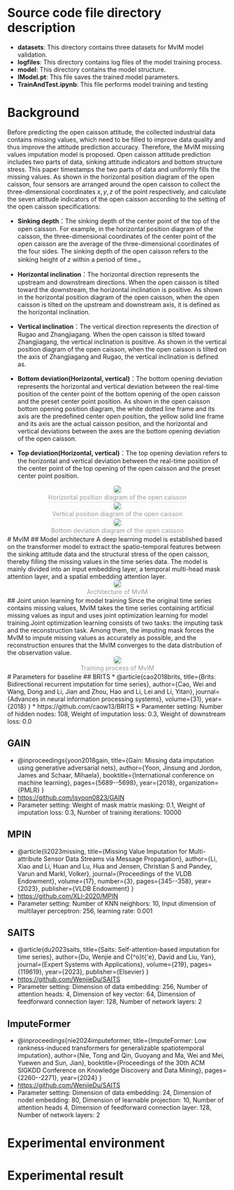 # Source code file directory description
* **datasets**: This directory contains three datasets for MvIM model validation.
* **logfiles**: This directory contains log files of the model training process.
* **model**: This directory contains the model structure.
* **IModel.pt**: This file saves the trained model parameters.
* **TrainAndTest.ipynb**: This file performs model training and testing
# Background
Before predicting the open caisson attitude, the collected industrial data contains missing values, which need to be filled to improve data quality and thus improve the attitude prediction accuracy. Therefore, the MvIM missing values imputation model is proposed.
Open caisson attitude prediction includes two parts of data, sinking attitude indicators and bottom structure stress. This paper timestamps the two parts of data and uniformly fills the missing values. As shown in the horizontal position diagram of the open caisson, four sensors are arranged around the open caisson to collect the three-dimensional coordinates $x, y, z$ of the point respectively, and calculate the seven attitude indicators of the open caisson according to the setting of the open caisson specifications: 

* **Sinking depth**：The sinking depth of the center point of the top of the open caisson. For example, in the horizontal position diagram of the caisson, the three-dimensional coordinates of the center point of the open caisson are the average of the three-dimensional coordinates of the four sides. The sinking depth of the open caisson refers to the sinking height of $z$ within a period of time.。

* **Horizontal inclination**：The horizontal direction represents the upstream and downstream directions. When the open caisson is tilted toward the downstream, the horizontal inclination is positive. As shown in the horizontal position diagram of the open caisson, when the open caisson is tilted on the upstream and downstream axis, it is defined as the horizontal inclination.

* **Vertical inclination**：The vertical direction represents the direction of Rugao and Zhangjiagang. When the open caisson is tilted toward Zhangjiagang, the vertical inclination is positive. As shown in the vertical position diagram of the open caisson, when the open caisson is tilted on the axis of Zhangjiagang and Rugao, the vertical inclination is defined as.

* **Bottom deviation(Horizontal, vertical)**：The bottom opening deviation represents the horizontal and vertical deviation between the real-time position of the center point of the bottom opening of the open caisson and the preset center point position. As shown in the open caisson bottom opening position diagram, the white dotted line frame and its axis are the predefined center open position, the yellow solid line frame and its axis are the actual caisson position, and the horizontal and vertical deviations between the axes are the bottom opening deviation of the open caisson.

* **Top deviation(Horizontal, vertical)**：The top opening deviation refers to the horizontal and vertical deviation between the real-time position of the center point of the top opening of the open caisson and the preset center point position.

<center>    <img style="border-radius: 0.3125em;    box-shadow: 0 2px 4px 0 rgba(34,36,38,.12),0 2px 10px 0 rgba(34,36,38,.08);"     src="./pics/TBclination.jpg">    <br>    <div style="color:orange; border-bottom: 1px solid #d9d9d9;    display: inline-block;    color: #999;    padding: 2px;">Horizontal position diagram of the open caisson</div> </center>

<center>    <img style="border-radius: 0.3125em;    box-shadow: 0 2px 4px 0 rgba(34,36,38,.12),0 2px 10px 0 rgba(34,36,38,.08);"     src="./pics/RLclination.jpg">    <br>    <div style="color:orange; border-bottom: 1px solid #d9d9d9;    display: inline-block;    color: #999;    padding: 2px;">Vertical position diagram of the open caisson</div> </center>

<center>    <img style="border-radius: 0.3125em;    box-shadow: 0 2px 4px 0 rgba(34,36,38,.12),0 2px 10px 0 rgba(34,36,38,.08);"     src="./pics/bottom_offset.jpg">    <br>    <div style="color:orange; border-bottom: 1px solid #d9d9d9;    display: inline-block;    color: #999;    padding: 2px;">Bottom deviation diagram of the open caisson</div> </center>
# MvIM
## Model architecture
A deep learning model is established based on the transformer model to extract the spatio-temporal features between the sinking attitude data and the structural stress of the open caisson, thereby filling the missing values ​​in the time series data. The model is mainly divided into an input embedding layer, a temporal multi-head mask attention layer, and a spatial embedding attention layer.
<center>    <img style="border-radius: 0.3125em;    box-shadow: 0 2px 4px 0 rgba(34,36,38,.12),0 2px 10px 0 rgba(34,36,38,.08);"     src="./pics/IModel.jpg">    <br>    <div style="color:orange; border-bottom: 1px solid #d9d9d9;    display: inline-block;    color: #999;    padding: 2px;">Architecture of MvIM</div> </center>
## Joint union learning for model training
Since the original time series contains missing values, MvIM takes the time series containing artificial missing values ​​as input and uses joint optimization learning for model training.Joint optimization learning consists of two tasks: the imputing task and the reconstruction task. Among them, the imputing mask forces the MvIM to impute missing values as accurately
as possible, and the reconstruction ensures that the MvIM converges to the data distribution of the observation value.
<center>    <img style="border-radius: 0.3125em;    box-shadow: 0 2px 4px 0 rgba(34,36,38,.12),0 2px 10px 0 rgba(34,36,38,.08);"     src="./pics/UnionLearning.png">    <br>    <div style="color:orange; border-bottom: 1px solid #d9d9d9;    display: inline-block;    color: #999;    padding: 2px;">Training process of MvIM</div> </center>
# Parameters for baseline
## BRITS
* @article{cao2018brits,
    title={Brits: Bidirectional recurrent imputation for time series},
    author={Cao, Wei and Wang, Dong and Li, Jian and Zhou, Hao and Li, Lei and Li, Yitan},
    journal={Advances in neural information processing systems},
    volume={31},
    year={2018}
  }
* https://github.com/caow13/BRITS
* Paramenter setting: Number of hidden nodes: 108, Weight of imputation loss: 0.3, Weight of downstream loss: 0.0

## GAIN
* @inproceedings{yoon2018gain,
    title={Gain: Missing data imputation using generative adversarial nets},
    author={Yoon, Jinsung and Jordon, James and Schaar, Mihaela},
    booktitle={International conference on machine learning},
    pages={5689--5698},
    year={2018},
    organization={PMLR}
  }
* https://github.com/jsyoon0823/GAIN
* Parameter setting: Weight of mask matrix masking: 0.1, Weight of imputation loss: 0.3, Number of training iterations: 10000
## MPIN
* @article{li2023missing,
    title={Missing Value Imputation for Multi-attribute Sensor Data Streams via Message Propagation},
    author={Li, Xiao and Li, Huan and Lu, Hua and Jensen, Christian S and Pandey, Varun and Markl, Volker},
    journal={Proceedings of the VLDB Endowment},
    volume={17},
    number={3},
    pages={345--358},
    year={2023},
    publisher={VLDB Endowment}
  }
* https://github.com/XLI-2020/MPIN
* Parameter setting: Number of KNN neighbors: 10, Input dimension of multilayer perceptron: 256, learning rate: 0.001
## SAITS
* @article{du2023saits,
    title={Saits: Self-attention-based imputation for time series},
    author={Du, Wenjie and C{\^o}t{\'e}, David and Liu, Yan},
    journal={Expert Systems with Applications},
    volume={219},
    pages={119619},
    year={2023},
    publisher={Elsevier}
  }
* https://github.com/WenjieDu/SAITS
* Parameter setting: Dimension of data embedding: 256, Number of attention heads: 4, Dimension of key vector: 64, Dimension of feedforward connection layer: 128, Number of network layers: 2
## ImputeFormer
* @inproceedings{nie2024imputeformer,
    title={ImputeFormer: Low rankness-induced transformers for generalizable spatiotemporal imputation},
    author={Nie, Tong and Qin, Guoyang and Ma, Wei and Mei, Yuewen and Sun, Jian},
    booktitle={Proceedings of the 30th ACM SIGKDD Conference on Knowledge Discovery and Data Mining},
    pages={2260--2271},
    year={2024}
  }
* https://github.com/WenjieDu/SAITS
* Parameter setting: Dimension of data embedding: 24, Dimension of nodel embedding: 80, Dimension of learnable projection: 10, Number of attention heads 4, Dimension of feedforward connection layer: 128, Number of network layers: 2
# Experimental environment
# Experimental result
